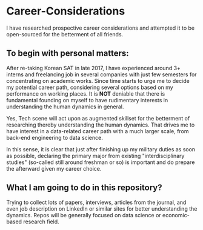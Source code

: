 # Career-Considerations
I have researched prospective career considerations and attempted it to be open-sourced for the betterment of all friends.

## To begin with personal matters:
After re-taking Korean SAT in late 2017, I have experienced around 3+ interns and freelancing job in several companies with just few semesters for concentrating on academic works. Since time starts to urge me to decide my potential career path, considering several options based on my performance on working places. It is **NOT** deniable that there is fundamental founding on myself to have rudimentary interests in understanding the human dynamics in general. 

Yes, Tech scene will act upon as augmented skillset for the betterment of researching thereby understanding the human dynamics. That drives me to have interest in a data-related career path with a much larger scale, from back-end engineering to data science. 

In this sense, it is clear that just after finishing up my military duties as soon as possible, declaring the primary major from existing "interdisciplinary studies" (so-called still around freshman or so) is important and do prepare the afterward given my career choice.

## What I am going to do in this repository?
Trying to collect lots of papers, interviews, articles from the journal, and even job description on LinkedIn or similar sites for better understanding the dynamics. Repos will be generally focused on data science or economic-based research field.
